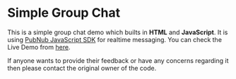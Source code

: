 # Simple Group Chat

This is a simple group chat demo which builts in **HTML** and **JavaScript**. It is using [PubNub JavaScript SDK](https://www.pubnub.com/docs/web-javascript/pubnub-javascript-sdk) for realtime messaging. You can check the Live Demo from [here](https://coolcraftnet18.github.io/simple-group-chat/index.html).

If anyone wants to provide their feedback or have any concerns regarding it then please contact the original owner of the code.
